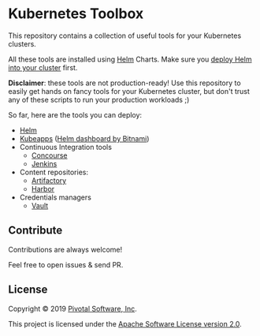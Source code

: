 # Kubernetes Toolbox

This repository contains a collection of useful tools for your Kubernetes clusters.

All these tools are installed using [Helm](https://helm.sh) Charts.
Make sure you [deploy Helm into your cluster](https://helm.sh/docs/using_helm/#installing-helm)
first.

**Disclaimer**: these tools are not production-ready! Use this repository to easily
get hands on fancy tools for your Kubernetes cluster, but don't trust any of these
scripts to run your production workloads ;)

So far, here are the tools you can deploy:
 - [Helm](helm)
 - [Kubeapps](kubeapps) ([Helm dashboard by Bitnami](https://kubeapps.com))
 - Continuous Integration tools
    - [Concourse](concourse)
    - [Jenkins](jenkins)
 - Content repositories:
    - [Artifactory](artifactory)
    - [Harbor](harbor)
 - Credentials managers
    - [Vault](vault)

## Contribute

Contributions are always welcome!

Feel free to open issues & send PR.

## License

Copyright &copy; 2019 [Pivotal Software, Inc](https://pivotal.io).

This project is licensed under the [Apache Software License version 2.0](https://www.apache.org/licenses/LICENSE-2.0).
